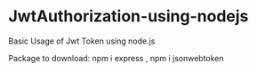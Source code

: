 # JwtAuthorization-using-nodejs


 Basic Usage of Jwt Token using node.js
 
 Package to download: npm i express , npm i jsonwebtoken 
 
